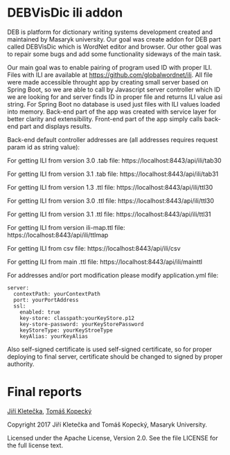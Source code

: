# DEBVisDic ili addon
DEB is platform for dictionary writing systems development created and maintained by Masaryk university. Our goal was create addon for DEB part called DEBVisDic which is WordNet editor and browser. Our other goal was to repair some bugs and add some functionality sideways of the main task.

Our main goal was to enable pairing of program used ID with proper ILI. Files with ILI are available at  https://github.com/globalwordnet/ili. All file were made accessible throught app by creating small server based on Spring Boot, so we are able to call by Javascript server controller which ID we are looking for and server finds ID in proper file and returns ILI value asi string. For Spring Boot no database is used just files with ILI values loaded into memory. Back-end part of the app was created with service layer for better clarity and extensibility. Front-end part of the app simply calls back-end part and displays results.

Back-end default controller addresses are (all addresses requires request param id as string value):

For getting ILI from version 3.0 .tab file:
https://localhost:8443/api/ili/tab30 

For getting ILI from version 3.1 .tab file:
https://localhost:8443/api/ili/tab31

For getting ILI from version 1.3 .ttl file:
https://localhost:8443/api/ili/ttl30

For getting ILI from version 3.0 .ttl file:
https://localhost:8443/api/ili/ttl30

For getting ILI from version 3.1 .ttl file:
https://localhost:8443/api/ili/ttl31

For getting ILI from version ili-map.ttl file:
https://localhost:8443/api/ili/ttlmap

For getting ILI from csv file:
https://localhost:8443/api/ili/csv

For getting ILI from main .ttl file:
https://localhost:8443/api/ili/mainttl

For addresses and/or port modification please modify application.yml file:
```
server:
  contextPath: yourContextPath
  port: yourPortAddress
  ssl:
    enabled: true
    key-store: classpath:yourKeyStore.p12
    key-store-password: yourKeyStorePassword
    keyStoreType: yourKeyStroeType
    keyAlias: yourKeyAlias
 ```   
Also self-signed certificate is used self-signed certificate, so for proper deploying to final server, certificate should be changed to signed by proper authority.

# Final reports

[Jiří Kletečka](https://rawgit.com/jirkle/DEBVisDic/master/Zaverecne-zpravy/kletecka.html), [Tomáš Kopecký](https://rawgit.com/jirkle/DEBVisDic/master/Zaverecne-zpravy/kopecky.html)

Copyright 2017 Jiří Kletečka and Tomáš Kopecký, Masaryk University.

Licensed under the Apache License, Version 2.0. See the file LICENSE for the full license text.
